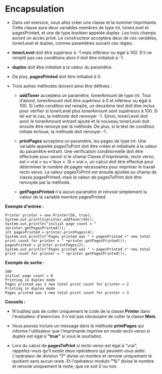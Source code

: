 # Encapsulation


+ Dans cet exercice, vous allez créer une classe et la nommer Imprimante. Cette classe aura deux variables membres de type int, tonerLevel et pagesPrinted, et une de type booléen appelée duplex. Les trois champs auront un accès privé. Le constructeur acceptera deux de ces variables, tonerLevel et duplex, comme paramètres suivant ces règles :

+ **tonerLevel** doit être supérieur à -1 mais inférieur ou égal à 100. S'il ne remplit pas ces conditions alors il doit être initialisé à -1.

+ **duplex** doit être initialisé à la valeur du paramètre.

+ De plus, **pagesPrinted** doit être initialisé à 0.

+ Trois autres méthodes doivent ainsi être définies :

    + **addToner** acceptera un paramètre, tonerAmount de type int. Tout d’abord, tonerAmount doit être supérieur à 0 et inférieur ou égal à 100. Si cette condition est remplie, un deuxième test doit être inclus pour vérifier si tonerLevel plus tonerAmount sont supérieurs à 100. Si tel est le cas, la méthode doit renvoyer -1. Sinon, tonerLevel doit avoir le tonerAmount entrant ajouté et le nouveau tonerLevel doit ensuite être renvoyé par la méthode. De plus, si le test de condition initiale échoue, la méthode doit renvoyer -1.

    + **printPages** acceptera un paramètre, les pages de type int. Une variable appelée pagesToPrint doit être créée et initialisée à la valeur du paramètre entrant. Une vérification conditionnelle doit être effectuée pour savoir si le champ Classe d'imprimante, recto verso, est « vrai » ou « faux ». Si « vrai », un calcul doit être effectué pour déterminer le nombre de pages nécessaires pour imprimer le travail recto verso. La valeur pagesToPrint est ensuite ajoutée au champ de classe pagesPrinted, mais la valeur de pagesToPrint doit être renvoyée par la méthode.

    + **getPagesPrinted** n'a aucun paramètre et renvoie simplement la valeur de la variable membre pagesPrinted.

**Exemple d'entrée :**

```
Printer printer = new Printer(50, true);
System.out.println(printer.addToner(50));
System.out.println("initial page count = " +printer.getPagesPrinted());
int pagesPrinted = printer.printPages(4);
System.out.println("Pages printed was " + pagesPrinted +" new total print count for printer = " +printer.getPagesPrinted());
pagesPrinted = printer.printPages(2);
System.out.println("Pages printed was " + pagesPrinted +" new total print count for printer = " +printer.getPagesPrinted());
```

**Exemple de sortie :**

```
100
initial page count = 0
Printing in duplex mode
Pages printed was 2 new total print count for printer = 2
Printing in duplex mode
Pages printed was 1 new total print count for printer = 3
```

**Conseils :**

+ N'oubliez pas de coller uniquement le code de la classe **Printer** dans l'évaluateur d'exercices. Il n'est pas nécessaire de coller la classe **Main**.

+ Vous pouvez inclure un message dans la méthode **printPages** qui informe l'utilisateur que l'imprimante imprime en mode recto verso si duplex est égal à **"true"** si vous le souhaitez.

+ Lors du calcul de **pagesToPrint** si recto verso est égal à "vrai", rappelez-vous qu'il existe deux opérateurs qui peuvent vous aider. L'opérateur de division **"/"** divise un nombre et renvoie uniquement le quotient sans aucun reste. Et l'opérateur modulo **"%"** divise le nombre et renvoie uniquement le reste, que ce soit 0 ou non.